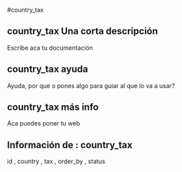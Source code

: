#country_tax
## country_tax Una corta descripción
Escribe aca tu documentación

## country_tax ayuda
Ayuda, por que o pones algo para guiar al que lo va a usar?

## country_tax más info
Aca puedes poner tu web

## Información de : country_tax 
id , 
  country , 
  tax , 
  order_by , 
  status 
  